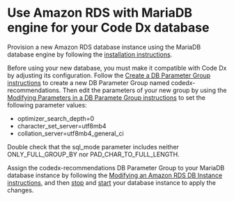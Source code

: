 # Use Amazon RDS with MariaDB engine for your Code Dx database

Provision a new Amazon RDS database instance using the MariaDB database engine by following the [installation instructions](https://docs.aws.amazon.com/AmazonRDS/latest/UserGuide/CHAP_SettingUp.html).

Before using your new database, you must make it compatible with Code Dx by adjusting its configuration. Follow the [Create a DB Parameter Group instructions](https://docs.aws.amazon.com/AmazonRDS/latest/UserGuide/USER_WorkingWithParamGroups.html#USER_WorkingWithParamGroups.Creating) to create a new DB Parameter Group named codedx-recommendations. Then edit the parameters of your new group by using the [Modifying Parameters in a DB Paramete Group instructions](https://docs.aws.amazon.com/AmazonRDS/latest/UserGuide/USER_WorkingWithParamGroups.html#USER_WorkingWithParamGroups.Modifying) to set the following parameter values:

- optimizer_search_depth=0
- character_set_server=utf8mb4
- collation_server=utf8mb4_general_ci

Double check that the sql_mode parameter includes neither ONLY_FULL_GROUP_BY nor PAD_CHAR_TO_FULL_LENGTH.

Assign the codedx-recommendations DB Parameter Group to your MariaDB database instance by following the [Modifying an Amazon RDS DB Instance instructions](https://docs.aws.amazon.com/AmazonRDS/latest/UserGuide/Overview.DBInstance.Modifying.html), and then [stop](https://docs.aws.amazon.com/AmazonRDS/latest/UserGuide/USER_StopInstance.html) and [start](https://docs.aws.amazon.com/AmazonRDS/latest/UserGuide/USER_StartInstance.html) your database instance to apply the changes.



